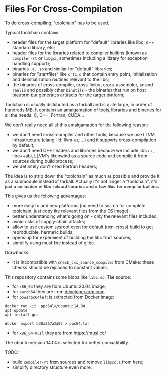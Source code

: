 # Files For Cross-Compilation

To do cross-compiling, "toolchain" has to be used.

Typical toolchain contains:
- header files for the target platform for "default" libraries like libc, c++ standard library, etc;
- header files for the libraries related to compiler builtins (known as `compiler-rt` or `libgcc`, sometimes including a library for exception handling support);
- binaries `.a`, `.so` and similar for "default" libraries;
- binaries for "startfiles" like `crt1.o` that contain entry point, initialization and deinitialization routines relevant to the libc;
- the binaries of cross-compiler, cross-linker, cross-assembler, `ar` and `ranlib` and possibly other `binutils` - the binaries that run on host platform but generates artifacts for the target platform;

Toolchain is usually distributed as a tarball and is quite large, in order of hundreds MB.
It contains an amalgamation of tools, libraries and binaries for all the needs: C, C++, Fortran, CUDA...

We don't really need all of this amalgamation for the following reason:
- we don't need cross-compiler and other tools, because we use LLVM infrastructure (clang, lld, llvm-ar, ...) and it supports cross-compilation by default;
- we don't need C++ headers and libraries because we include libc++, libc++abi, LLVM's libunwind as a source code and compile it from sources during build process;
- we definitely don't need Fortran headers;

The idea is to strip down the "toolchain" as much as possible and provide it as a submodule instead of tarball.
Actually it's not longer a "toolchain", it's just a collection of libc-related libraries and a few files for compiler builtins.

This gives us the following advantages:
- more easy to add new platforms (no need to search for complete toolchain, just copy the relevant files from the OS image);
- better understanding what's going on - only the relevant files included;
- avoid risks of supply-chain attacks;
- allow to use custom sysroot even for default (non-cross) build to get reproducible, hermetic builds;
- opens up for experiment of building the libc from sources;
- simplify using musl-libc instead of glibc.

Drawbacks:
- it is incompatible with `check_cxx_source_compiles` from CMake: these checks should be replaced to constant values.

This repository contains some blobs like `libc.so`.
The source:
- for `x86_64` they are from Ubuntu 20.04 image;
- for `aarch64` they are from [developer.arm.com](https://developer.arm.com/-/media/Files/downloads/gnu-a/8.3-2019.03/binrel/gcc-arm-8.3-2019.03-x86_64-aarch64-linux-gnu.tar.xz?revision=2e88a73f-d233-4f96-b1f4-d8b36e9bb0b9&la=en)
- for `powerpc64le` it is extracted from Docker image:

```
docker run -it  ppc64le/ubuntu:14.04
apt update
apt install gcc

docker export b38a367a8a05 > ppc64.tar
```

- for `x86_64-musl` they are from https://musl.cc/

The ubuntu version 14.04 is selected for better compatibility.

TODO:
- build `compiler-rt` from sources and remove `libgcc.a` from here;
- simplify directory structure even more.
